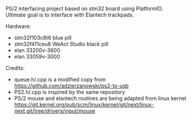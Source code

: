 PS/2 interfacing project based on stm32 board using PlatformIO.  
Ultimate goal is to interface with Elantech trackpads.

Hardware:
* stm32f103c8t6 blue pill
* stm32f411ceu6 WeAct Studio black pill
* elan 33200v-3600
* elan 33059v-3000

Credits:
* queue.h/.cpp is a modified copy from https://github.com/adzierzanowski/ps2-to-usb
* PS2.h/.cpp is inspired by the same repository
* PS/2 mouse and elantech routines are being adapted from linux kernel  
  https://git.kernel.org/pub/scm/linux/kernel/git/next/linux-next.git/tree/drivers/input/mouse
